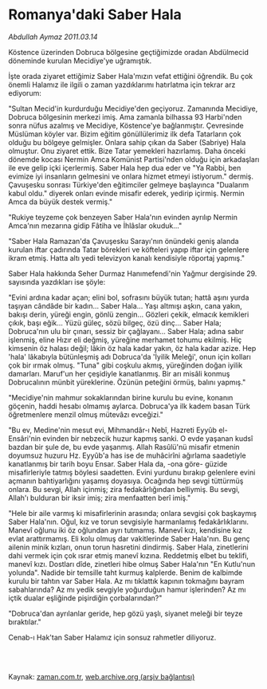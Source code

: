# Romanya'daki Saber Hala

*Abdullah Aymaz 2011.03.14*

<td class="columnist-detail">
<p>Köstence üzerinden Dobruca bölgesine geçtiğimizde oradan Abdülmecid döneminde kurulan Mecidiye'ye uğramıştık.</p>
<p>
<div id="haberMetinDiv">
<p>İşte orada ziyaret ettiğimiz Saber Hala'mızın vefat ettiğini öğrendik. Bu çok önemli Halamız ile ilgili o zaman yazdıklarımı hatırlatma için tekrar arz ediyorum:
<p>"Sultan Mecid'in kurdurduğu Mecidiye'den geçiyoruz. Zamanında Mecidiye, Dobruca bölgesinin merkezi imiş. Ama zamanla bilhassa 93 Harbi'nden sonra nüfus azalmış ve Mecidiye, Köstence'ye bağlanmıştır. Çevresinde Müslüman köyler var. Bizim eğitim gönüllülerimiz ilk defa Tatarların çok olduğu bu bölgeye gelmişler. Onlara sahip çıkan da Saber (Sabriye) Hala olmuştur. Onu ziyaret ettik. Bize Tatar yemekleri hazırlamış. Daha önceki dönemde kocası Nermin Amca Komünist Partisi'nden olduğu için arkadaşları ile eve gelip içki içerlermiş. Saber Hala hep dua eder ve "Ya Rabbi, ben evimize iyi insanların gelmesini ve onlara hizmet etmeyi istiyorum." dermiş. Çavuşesku sonrası Türkiye'den eğitimciler gelmeye başlayınca "Dualarım kabul oldu." diyerek onları evinde misafir ederek, yedirip içirmiş. Nermin Amca da büyük destek vermiş."
<p>"Rukiye teyzeme çok benzeyen Saber Hala'nın evinden ayrılıp Nermin Amca'nın mezarına gidip Fâtiha ve İhlâslar okuduk..."
<p>"Saber Hala Ramazan'da Çavuşesku Sarayı'nın önündeki geniş alanda kurulan iftar çadırında Tatar börekleri ve köfteleri yapıp iftar için gelenlere ikram etmiş. Hatta altı yedi televizyon kanalı kendisiyle röportaj yapmış."
<p>Saber Hala hakkında Seher Durmaz Hanımefendi'nin Yağmur dergisinde 29. sayısında yazdıkları ise şöyle:
<p>"Evini ardına kadar açan; elini bol, sofrasını büyük tutan; hattâ aşını yurda taşıyan cândâde bir kadın... Saber Hala... Yaşı altmışı aşkın, cana yakın, bakışı derin, yüreği engin, gönlü zengin... Gözleri çekik, elmacık kemikleri çıkık, başı eğik... Yüzü güleç, sözü bilgeç, özü dinç... Saber Hala; Dobruca'nın ulu bir çınarı, sessiz bir çağlayanı... Saber Hala; adına sabır işlenmiş, eline Hızır eli değmiş, yüreğine merhamet tohumu ekilmiş. Hiç kimsenin öz halası değil; lâkin öz hala kadar yakın, öz hala kadar azize. Hep 'hala' lâkabıyla bütünleşmiş adı Dobruca'da 'İyilik Meleği', onun için kolları çok bir ırmak olmuş. "Tuna" gibi coşkulu akmış, yüreğinden doğan iyilik damarları. Maruf'un her çeşidiyle kanatlanmış. Bir arı misâli konmuş Dobrucalının münbit yüreklerine. Özünün peteğini örmüş, balını yapmış."
<p>"Mecidiye'nin mahmur sokaklarından birine kurulu bu evine, konanın göçenin, haddi hesabı olmamış aylarca. Dobruca'ya ilk kadem basan Türk öğretmenlere menzil olmuş mütevâzı evceğizi."
<p>"Bu ev, Medine'nin mesut evi, Mihmandâr-ı Nebî, Hazreti Eyyûb el-Ensâri'nin evinden bir nebzecik huzur kapmış sanki. O evde yaşanan kudsî bazdan bir şule de, bu evde yaşanmış. Allah Rasûlü'nü misafir etmenin doyumsuz huzuru Hz. Eyyûb'a has ise de muhâcirîni ağırlama saadetiyle kanatlanmış bir tarih boyu Ensar. Saber Hala da, -ona göre- güzide misafirleriyle tatmış böylesi saadetten. Evini yurdunu bırakıp gelenlere evini açmanın bahtiyarlığını yaşamış doyasıya. Ocağında hep sevgi tüttürmüş onlara. Bu sevgi, Allah içinmiş; zira fedakârlığından belliymiş. Bu sevgi, Allah'ı bulduran bir iksir imiş; zira menfaatten berî imiş."
<p>"Hele bir aile varmış ki misafirlerinin arasında; onlara sevgisi çok başkaymış Saber Hala'nın. Oğul, kız ve torun sevgisiyle harmanlamış fedakârlıklarını. Manevî oğlunu iki öz oğlundan ayrı tutmamış. Manevî kızı, kendisine kız evlat arattırmamış. Eli kolu olmuş dar vakitlerinde Saber Hala'nın. Bu genç ailenin minik kızları, onun torun hasretini dindirmiş. Saber Hala, zinetlerini dahi vermek için çok ısrar etmiş manevî kızına. Reddetmiş elbet bu teklifi, manevî kızı. Dostları dîde, zinetleri hibe olmuş Saber Hala'nın "En Kutlu'nun yolunda". Nadide bir temsille taht kurmuş kalplerde. Benim de kalbimde kurulu bir tahtın var Saber Hala. Az mı tıklattık kapının tokmağını bayram sabahlarında? Az mı yedik sevgiyle yoğurduğun hamur işlerinden? Az mı içtik dualar eşliğinde pişirdiğin çorbalarından?"
<p>"Dobruca'dan ayrılanlar geride, hep gözü yaşlı, siyanet meleği bir teyze bıraktılar."
<p>Cenab-ı Hak'tan Saber Halamız için sonsuz rahmetler diliyoruz. </p></p></p></p></p></p></p></p></p></p></p></div>
</p>


<p><br>
		 </br></p></td>

Kaynak: [zaman.com.tr](http://zaman.com.tr/yazar.do?yazino=1107025), [web.archive.org (arşiv bağlantısı)](http://web.archive.org/web/20110519120016/http://www.zaman.com.tr:80/yazar.do?yazino=1107025)
